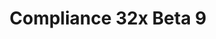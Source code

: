 ---
layout: post
title: Compliance 32x Beta 9
permalink: /compliance32x/B9
comments: true
comments-id: 1.16.5-32x-Beta-9
header-img: compliance32x/releases/B9.jpg

long_text: Go swim with the turtles! With this Beta, you can now experience these gentle sea creatures up close and with high-quality textures. More than that, this version brings new and exciting additions like trader llama decor, campfire smoke and everyone's favourite block&#58; info_update in Bedrock Edition. And as is tradition, there are many, many bug fixes, especially for Bedrock. <br>Have fun with the pack!

main_changelog: changelogs/compliance32

download:
  - Java - 1.16.5 (GitHub):
    - https://github.com/Compliance-Resource-Pack/Compliance-Java-32x/releases/download/beta-9/Compliance-32x-Java-Beta-9.zip
  - Java - 1.16.5 (CurseForge):
    - https://www.curseforge.com/minecraft/texture-packs/compliance-32x/download/3324360
  - Bedrock - 1.16.220 (GitHub):
    - https://github.com/Compliance-Resource-Pack/Compliance-Bedrock-32x/releases/download/beta-9/Compliance-32x-Bedrock-Beta-9.mcpack

---